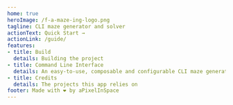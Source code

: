 ```yaml
---
home: true
heroImage: /f-a-maze-ing-logo.png
tagline: CLI maze generator and solver
actionText: Quick Start →
actionLink: /guide/
features:
- title: Build
  details: Building the project
- title: Command Line Interface
  details: An easy-to-use, composable and configurable CLI maze generator and solver. Several types of tiles with multiple possible shapes.
- title: Credits
  details: The projects this app relies on
footer: Made with ❤️ by aPixelInSpace
---
```

